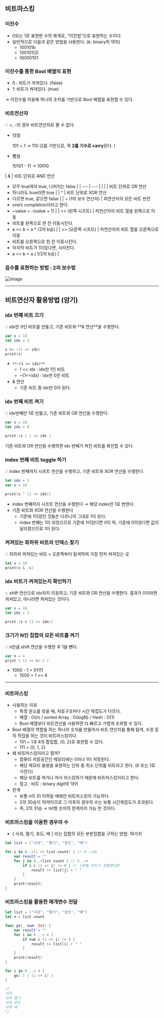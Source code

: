 ## 비트마스킹

### 이진수

- 0또는 1로 표현한 수의 체계로, “이진법”으로 표현하는 수이다.
- 일반적으로 다음과 같은 방법을 사용한다. (b: binary의 약자)
    - 100101b
    - 100101(2)
    - 0b100101

### 이진수를 통한 Bool 배열의 표현

- 0 : 비트가 꺼져있다. (false)
- 1: 비트가 켜져있다. (true)

→ 이진수를 이용해 하나의 숫자를 기반으로 Bool 배열을 표현할 수 있다.

### 비트연산자

<aside>
💡 +, -의 경우 비트연산자로 볼 수 없다.

- 덧셈
    
    101 + 1 → 110 (2를 기반으로, 즉 **2를 기수로 carry**된다. )
    
- 뺄셈
    
    10101 - 11 → 10010
    
</aside>

| & | 비트 단위로 AND 연산
 - 모두 true여야 true, 나머지는 false |
| --- | --- |
| | | 비트 단위로 OR 연산
- 하나라도 true라면 true |
| ^ | 비트 단위로 XOR 연산
 - 다르면 true, 같으면 false |
| ~ (1의 보수 연산자) | 피연산자의 모든 비트 반전
 - one’s completion이라고 한다.
 - ~value = -(value + 1) |
| << (왼쪽 시프트) | 피연산자의 비트 열을 왼쪽으로 이동
 - 비트를 왼쪽으로 한 칸 이동시킨다.
 - a << b = a * (2의 b승) |
| >> (오른쪽 시프트) | 피연산자의 비트 열을 오른쪽으로 이동 
 - 비트를 오른쪽으로 한 칸 이동시킨다.
 - 마지막 비트가 1이었다면, 사라진다.
 - a >> b = a ( 1/2의 b승) |

### 음수를 표현하는 방법 : 2의 보수법
![image](https://user-images.githubusercontent.com/68676844/218310733-f250e817-ae37-4713-aad4-f2379f4ae5e7.png)


---

## 비트연산자 활용방법 (암기)

### idx 번째 비트 끄기

<aside>
💡 idx만 0인 비트를 만들고, 기존 비트와 **& 연산**을 수행한다.

```swift
var s = 18
let idx = 1

s &= ~(1 << idx)
print(s)
```

- `**~(1 << idx)**`
    - 1 << idx : idx만 1인 비트
    - ~(1<<idx) : idx만 0인 비트
- & 연산
    - 기존 비트 중 idx만 0이 된다.
</aside>

### idx 번째 비트 켜기

<aside>
💡 idx번째만 1로 만들고, 기존 비트와 OR 연산을 수행한다.

```swift
var s = 18
let idx = 0

print (s | 1 << idx )
```

기존 비트와 OR 연산을 수행하면 idx 번째가 켜진 비트를 확인할 수 있다.

</aside>

### index 번째 비트 toggle 하기

<aside>
💡 index 번째까지 시프트 연산을 수행하고, 기존 비트와 XOR 연산을 수행한다.

```swift
let idx = 1
var s = 18

print(s ^ (1 << idx))
```

- index 번째까지 시프트 연산을 수행한다 → 해당 index만 1로 변한다.
- 기존 비트와 XOR 연산을 수행한다
    - 기존에 1이었던 것들은 다르니까 그대로 1이 된다.
    - index 번째는 1이 되었으므로 기존에 1이었다면 0이 됙, 기존에 0이었다면 값이 달라졌으므로 1이 된다.
</aside>

### 켜져있는 최하위 비트의 인덱스 찾기

<aside>
💡 최하위 켜져있는 비트 = 오른쪽부터 탐색하여 가장 먼저 켜져있는 곳

```swift
let s = 18
print(s & -s)
```

</aside>

### idx 비트가 켜져있는지 확인하기

<aside>
💡 shift 연산으로 idx까지 이동하고, 기존 비트와 OR 연산을 수행한다. 결과가 0이라면 꺼져있고, 아니라면 켜져있는 것이다.

```swift
var s = 18
let idx = 1

print (s & (3 << idx))
```

</aside>

### 크기가 N인 집합의 모든 비트를 켜기

<aside>
💡 n만큼 shift 연산을 수행한 후 1을 뺀다.

```swift
var n = 4
print ( (1 << n)-1 )
```

- 1000 - 1 = 01111
    - 1000 = 1 << 4
</aside>

---

### 비트마스킹

- 사용하는 이유
    - 특정 원소를 찾을 때, 자료구조마다 시간 복잡도가 다르다.
    - 배열 : O(n) / sorted Array : O(logN) / Hash : O(1)
    - Bool 배열보다 비트연산을 사용하면 더 빠르고 가볍게 조회할 수 있다.
- Bool 배열의 역할을 하는 하나의 숫자를 만들어서 비트 연산자를 통해 탐색, 수정 등의 작업을 하는 것이 비트마스킹이다.
    - 101  = 1과 4의 합집합, {0, 2}로 표현할 수 있다.
    - 111 = {0, 1, 2}
- 왜 비트마스킹이라고 할까?
    - 컴퓨터 저장공간인 메모리에는 0이나 1이 저장된다.
    - 해당 메모리 용량을 표현하는 단위 중 최소 단위를 비트라고 한다. (0 또는 1로 가진다)
    - 해당 비트를 켜거나 꺼서 마스킹하기 때문에 비트마스킹이라고 한다.
    - 참고 : 비트 : binary digit의 약어
- 한계
    - 보통 n이 31 이하일 때에만 비트마스킹이 가능하다.
    - 2의 30승이 10억이므로 그 이후의 경우의 수는 보통 시간복잡도가 초과된다.
    - 즉, 2의 31승 → Int형 숫자의 한계까지 가능 한 것이다.

### 비트마스킹을 이용한 경우의 수

- { 사과, 딸기, 포도, 배 } 라는 집합의 모든 부분집합을 구하는 방법: 16가지

```swift
let list = ["사과", "딸기", "포도", "배"]

for i in 0..<(1 << list.count) { // 0..<16
    var result = ""
    for j in 0..<list.count { // 0..<4
        if i & (1 << j) != 0 { // j번째 비트가 포함됐다면
            result += list[j] + " "
        }
    }
    print(result)
}
```

### 비트마스킹을 활용한 매개변수 전달

```swift
let list = ["사과", "딸기", "포도", "배"]
let n = list.count

func go(_ num: Int) {
    var result = ""
    for i in 0 ..< 4 {
        if num & (1 << i) != 0 {
            result += list[i] + " "
        }
    }
    print(result)
}

for i in 0 ..< 4 {
    go( 1 | (1 << i) )
}

/*
사과 
사과 딸기 
사과 포도 
사과 배
*/
```
